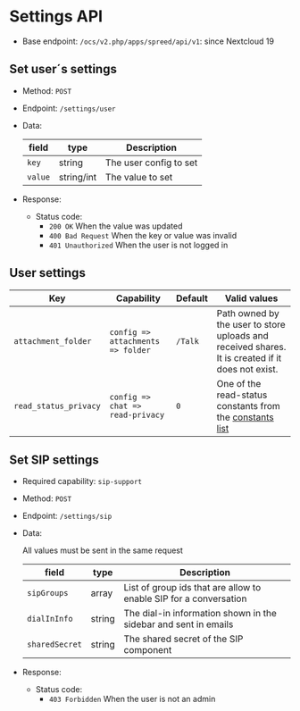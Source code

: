 # Settings API

* Base endpoint: `/ocs/v2.php/apps/spreed/api/v1`: since Nextcloud 19

## Set user´s settings

* Method: `POST`
* Endpoint: `/settings/user`
* Data:

    field | type | Description
    ---|---|---
    `key` | string | The user config to set
    `value` | string/int | The value to set

* Response:
    - Status code:
        + `200 OK` When the value was updated
        + `400 Bad Request` When the key or value was invalid
        + `401 Unauthorized` When the user is not logged in

## User settings

Key | Capability | Default | Valid values
---|---|---|---
`attachment_folder` | `config => attachments => folder` | `/Talk` | Path owned by the user to store uploads and received shares. It is created if it does not exist.
`read_status_privacy` | `config => chat => read-privacy` | `0` | One of the read-status constants from the [constants list](constants.md#Participant-read-status-privacy)

## Set SIP settings

* Required capability: `sip-support`
* Method: `POST`
* Endpoint: `/settings/sip`
* Data:

    All values must be sent in the same request

    field | type | Description
    ---|---|---
    `sipGroups` | array | List of group ids that are allow to enable SIP for a conversation
    `dialInInfo` | string | The dial-in information shown in the sidebar and sent in emails
    `sharedSecret` | string | The shared secret of the SIP component

* Response:
    - Status code:
        + `403 Forbidden` When the user is not an admin
